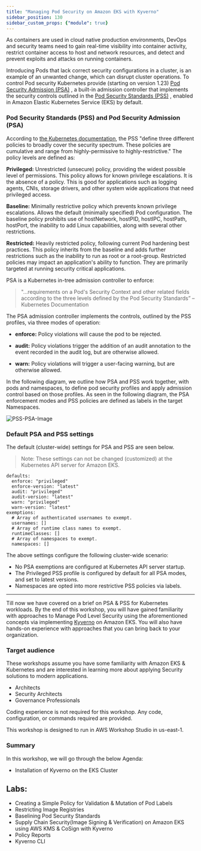 ```yaml
---
title: "Managing Pod Security on Amazon EKS with Kyverno"
sidebar_position: 130
sidebar_custom_props: {"module": true}
---
```


As containers are used in cloud native production environments, DevOps and security teams need to gain real-time visibility into container activity, restrict container access to host and network resources, and detect and prevent exploits and attacks on running containers.

Introducing Pods that lack correct security configurations in a cluster, is an example of an unwanted change, which can disrupt cluster operations. To control Pod security Kubernetes provide (starting on version 1.23) [Pod Security Admission (PSA)](https://kubernetes.io/docs/concepts/security/pod-security-admission/) , a built-in admission controller that implements the security controls outlined in the [Pod Security Standards (PSS)](https://kubernetes.io/docs/concepts/security/pod-security-standards/) , enabled in Amazon Elastic Kubernetes Service (EKS) by default.

### Pod Security Standards (PSS) and Pod Security Admission (PSA)

According to [the Kubernetes documentation](https://v1-23.docs.kubernetes.io/docs/concepts/security/pod-security-standards/), the PSS "define three different policies to broadly cover the security spectrum. These policies are cumulative and range from highly-permissive to highly-restrictive." The policy levels are defined as:

**Privileged:** Unrestricted (unsecure) policy, providing the widest possible level of permissions. This policy allows for known privilege escalations. It is the absence of a policy. This is good for applications such as logging agents, CNIs, storage drivers, and other system wide applications that need privileged access.

**Baseline:** Minimally restrictive policy which prevents known privilege escalations. Allows the default (minimally specified) Pod configuration. The baseline policy prohibits use of hostNetwork, hostPID, hostIPC, hostPath, hostPort, the inability to add Linux capabilities, along with several other restrictions.

**Restricted:** Heavily restricted policy, following current Pod hardening best practices. This policy inherits from the baseline and adds further restrictions such as the inability to run as root or a root-group. Restricted policies may impact an application's ability to function. They are primarily targeted at running security critical applications.

PSA is a Kubernetes in-tree admission controller to enforce:

>"…requirements on a Pod's Security Context and other related fields according to the three levels defined by the Pod Security Standards” – Kubernetes Documentation

The PSA admission controller implements the controls, outlined by the PSS profiles, via three modes of operation:

- **enforce:** Policy violations will cause the pod to be rejected.

- **audit:** Policy violations trigger the addition of an audit annotation to the event recorded in the audit log, but are otherwise allowed.

- **warn:** Policy violations will trigger a user-facing warning, but are otherwise allowed.

In the following diagram, we outline how PSA and PSS work together, with pods and namespaces, to define pod security profiles and apply admission control based on those profiles. As seen in the following diagram, the PSA enforcement modes and PSS policies are defined as labels in the target Namespaces.

![PSS-PSA-Image](/assets/psa-pss.jpeg)

### Default PSA and PSS settings
The default (cluster-wide) settings for PSA and PSS are seen below.

> Note: These settings can not be changed (customized) at the Kubernetes API server for Amazon EKS.

```
defaults:
  enforce: "privileged"
  enforce-version: "latest"
  audit: "privileged"
  audit-version: "latest"
  warn: "privileged"
  warn-version: "latest"
exemptions:
  # Array of authenticated usernames to exempt.
  usernames: []
  # Array of runtime class names to exempt.
  runtimeClasses: []
  # Array of namespaces to exempt.
  namespaces: []
```

The above settings configure the following cluster-wide scenario:

- No PSA exemptions are configured at Kubernetes API server startup.
- The Privileged PSS profile is configured by default for all PSA modes, and set to latest versions.
- Namespaces are opted into more restrictive PSS policies via labels.

---

Till now we have covered on a brief on PSA & PSS for Kubernetes workloads. By the end of this workshop, you will have gained familiarity with approaches to Manage Pod Level Security using the aforementioned concepts via implementing [Kyverno](https://kyverno.io/docs/) on Amazon EKS. You will also have hands-on experience with approaches that you can bring back to your organization.

### Target audience
These workshops assume you have some familiarity with Amazon EKS & Kubernetes and are interested in learning more about applying Security solutions to modern applications.

- Architects
- Security Architects
- Governance Professionals

Coding experience is not required for this workshop. Any code, configuration, or commands required are provided.


This workshop is designed to run in AWS Workshop Studio in us-east-1.

### Summary

In this workshop, we will go through the below Agenda:

- Installation of Kyverno on the EKS Cluster

Labs:
---
- Creating a Simple Policy for Validation & Mutation of Pod Labels
- Restricting Image Registries
- Baselining Pod Security Standards
- Supply Chain Security(Image Signing & Verification) on Amazon EKS using AWS KMS & CoSign with Kyverno
- Policy Reports
- Kyverno CLI